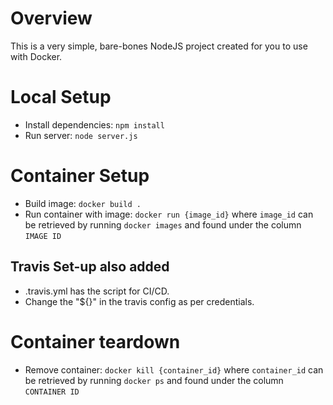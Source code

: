 # Overview
This is a very simple, bare-bones NodeJS project created for you to use with Docker.

# Local Setup
* Install dependencies: `npm install`
* Run server: `node server.js`

# Container Setup
* Build image: `docker build .`
* Run container with image: `docker run {image_id}` where `image_id` can be retrieved by running `docker images` and found under the column `IMAGE ID`

## Travis Set-up also added
* .travis.yml has the script for CI/CD.
* Change the "${<variable>}" in the travis config as per credentials.

# Container teardown
* Remove container: `docker kill {container_id}` where `container_id` can be retrieved by running `docker ps` and found under the column `CONTAINER ID`
